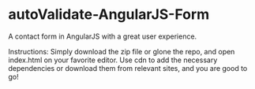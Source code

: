 # autoValidate-AngularJS-Form
A contact form in AngularJS with a great user experience.

Instructions:
Simply download the zip file or glone the repo, and open index.html on your favorite editor. Use cdn to add the necessary dependencies or download them from relevant sites, and you are good to go!
